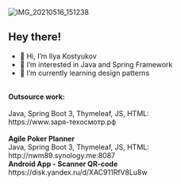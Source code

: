 ![IMG_20210516_151238](https://user-images.githubusercontent.com/62962178/119974377-3ee74480-bfbd-11eb-845f-407bc3a58188.png)

<h2>Hey there!</h2>

- 👋 Hi, I’m Ilya Kostyukov
- 👀 I’m interested in Java and Spring Framework
- 🌱 I’m currently learning design patterns


<br>
<b>Outsource work:</b>
<br>

<br>
Java, Spring Boot 3, Thymeleaf, JS, HTML: <br>
https://www.заря-техосмотр.рф
<br>
<br>
<b>Agile Poker Planner</b>
<br>
Java, Spring Boot 3, Thymeleaf, JS, HTML: <br>
http://nwm89.synology.me:8087
<br>
<b>Android App - Scanner QR-code</b>
<br>
https://disk.yandex.ru/d/XAC911RfV8Lu8w

<!---
kost1989/kost1989 is a ✨ special ✨ repository because its `README.md` (this file) appears on your GitHub profile.
You can click the Preview link to take a look at your changes.
--->
